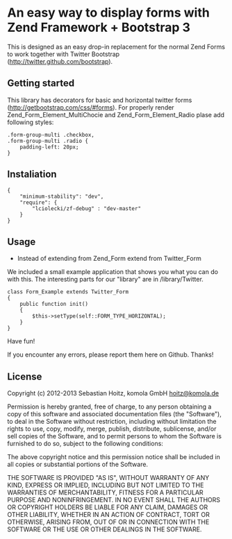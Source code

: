An easy way to display forms with Zend Framework + Bootstrap 3
============================================================

This is designed as an easy drop-in replacement for the normal Zend Forms to
work together with Twitter Bootstrap (http://twitter.github.com/bootstrap).

Getting started
---------------

This library has decorators for basic and horizontal twitter forms (http://getbootstrap.com/css/#forms). For properly render Zend_Form_Element_MultiChocie and Zend_Form_Element_Radio plase add following styles:

    .form-group-multi .checkbox,
    .form-group-multi .radio {
        padding-left: 20px;
    }
    

Instaliation
---------------

    {
        "minimum-stability": "dev",
        "require": {
            "lciolecki/zf-debug" : "dev-master"
        }
    }

Usage
---------------

* Instead of extending from Zend\_Form extend from Twitter\_Form

We included a small example application that shows you what you can do with
this.
The interesting parts for our "library" are in /library/Twitter.

    class Form_Example extends Twitter_Form
    {
        public function init()
        {
            $this->setType(self::FORM_TYPE_HORIZONTAL);
        }
    }

Have fun!

If you encounter any errors, please report them here on Github. Thanks!

License
---------------

Copyright (c) 2012-2013 Sebastian Hoitz, komola GmbH <hoitz@komola.de>

Permission is hereby granted, free of charge, to any person obtaining a copy of this software and associated documentation files (the "Software"), to deal in the Software without restriction, including without limitation the rights to use, copy, modify, merge, publish, distribute, sublicense, and/or sell copies of the Software, and to permit persons to whom the Software is furnished to do so, subject to the following conditions:

The above copyright notice and this permission notice shall be included in all copies or substantial portions of the Software.

THE SOFTWARE IS PROVIDED "AS IS", WITHOUT WARRANTY OF ANY KIND, EXPRESS OR IMPLIED, INCLUDING BUT NOT LIMITED TO THE WARRANTIES OF MERCHANTABILITY, FITNESS FOR A PARTICULAR PURPOSE AND NONINFRINGEMENT. IN NO EVENT SHALL THE AUTHORS OR COPYRIGHT HOLDERS BE LIABLE FOR ANY CLAIM, DAMAGES OR OTHER LIABILITY, WHETHER IN AN ACTION OF CONTRACT, TORT OR OTHERWISE, ARISING FROM, OUT OF OR IN CONNECTION WITH THE SOFTWARE OR THE USE OR OTHER DEALINGS IN THE SOFTWARE.

